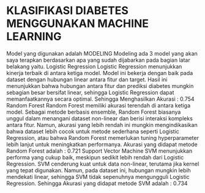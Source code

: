 <h1>KLASIFIKASI DIABETES MENGGUNAKAN MACHINE LEARNING</h1>

Model yang digunakan adalah
MODELING
Modeling ada 3 model yang akan saya terapkan berdasarkan apa yang sudah dijabarkan pada bagian latar belakang yaitu.
Logistic Regression
Logistic Regression menunjukkan kinerja terbaik di antara ketiga model. Model ini bekerja dengan baik pada dataset dengan hubungan linear antara fitur dan target. Hasil ini menunjukkan bahwa hubungan antara fitur dan prediksi diabetes mungkin sebagian besar bersifat linear, sehingga Logistic Regression dapat memanfaatkannya secara optimal. Sehingga Menghasilkan Akurasi : 0.754
Random Forest
Random Forest memiliki akurasi terendah di antara ketiga model. Sebagai metode berbasis ensemble, Random Forest biasanya unggul dalam menangani dataset non-linear dan berisi interaksi kompleks antara fitur. Namun, akurasi yang lebih rendah ini mungkin mengindikasikan bahwa dataset lebih cocok untuk metode sederhana seperti Logistic Regression, atau bahwa Random Forest memerlukan tuning hyperparameter lebih lanjut untuk meningkatkan performanya. Akurasi yang didapat metode Random Forest adalah : 0.721
Support Vector Machine
SVM menunjukkan performa yang cukup baik, meskipun sedikit lebih rendah dari Logistic Regression. SVM cenderung kuat untuk data non-linear, terutama jika kernel yang tepat digunakan. Namun, pada dataset ini, hubungan mungkin lebih mendekati linear, sehingga SVM tidak sepenuhnya mengungguli Logistic Regression. Sehingga Akurasi yang didapat metode SVM adalah : 0.734
